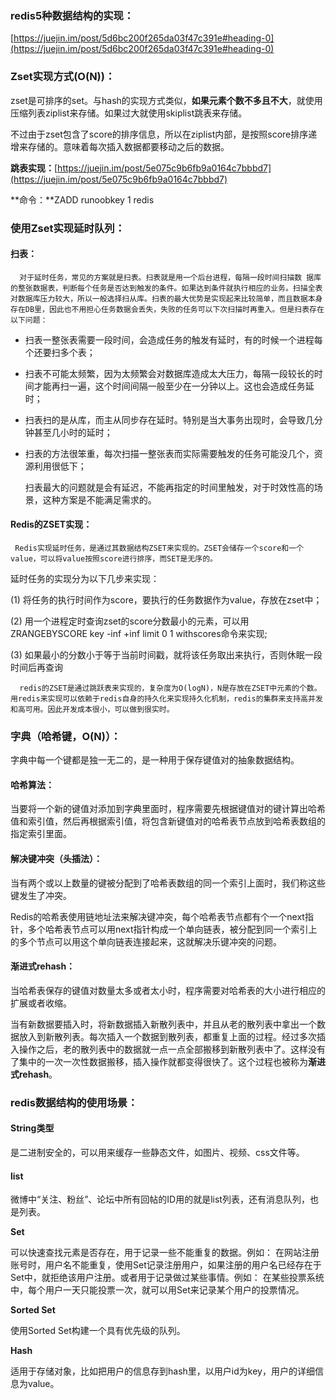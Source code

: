 ### redis5种数据结构的实现：

[https://juejin.im/post/5d6bc200f265da03f47c391e#heading-0](https://juejin.im/post/5d6bc200f265da03f47c391e#heading-0)

### Zset实现方式(O(N))：

zset是可排序的set。与hash的实现方式类似，**如果元素个数不多且不大**，就使用压缩列表ziplist来存储。如果过大就使用skiplist跳表来存储。

不过由于zset包含了score的排序信息，所以在ziplist内部，是按照score排序递增来存储的。意味着每次插入数据都要移动之后的数据。

**跳表实现：**[https://juejin.im/post/5e075c9b6fb9a0164c7bbbd7](https://juejin.im/post/5e075c9b6fb9a0164c7bbbd7)

**命令：**ZADD runoobkey 1 redis

### 使用Zset实现延时队列：

#### 扫表：

      对于延时任务，常见的方案就是扫表。扫表就是用一个后台进程，每隔一段时间扫描数 据库的整张数据表，判断每个任务是否达到触发的条件。如果达到条件就执行相应的业务。扫描全表对数据库压力较大，所以一般选择扫从库。扫表的最大优势是实现起来比较简单，而且数据本身存在DB里，因此也不用担心任务数据会丢失，失败的任务可以下次扫描时再重入。但是扫表存在以下问题：  

 

  * 扫表一整张表需要一段时间，会造成任务的触发有延时，有的时候一个进程每个还要扫多个表；
  * 扫表不可能太频繁，因为太频繁会对数据库造成太大压力，每隔一段较长的时间才能再扫一遍，这个时间间隔一般至少在一分钟以上。这也会造成任务延时；
  * 扫表扫的是从库，而主从同步存在延时。特别是当大事务出现时，会导致几分钟甚至几小时的延时；
  * 扫表的方法很笨重，每次扫描一整张表而实际需要触发的任务可能没几个，资源利用很低下；

     扫表最大的问题就是会有延迟，不能再指定的时间里触发，对于时效性高的场景，这种方案是不能满足需求的。

#### Redis的ZSET实现：

     Redis实现延时任务，是通过其数据结构ZSET来实现的。ZSET会储存一个score和一个value，可以将value按照score进行排序，而SET是无序的。    

 

延时任务的实现分为以下几步来实现：

 (1) 将任务的执行时间作为score，要执行的任务数据作为value，存放在zset中；

 (2) 用一个进程定时查询zset的score分数最小的元素，可以用ZRANGEBYSCORE key -inf +inf limit 0 1 withscores命令来实现;

 (3) 如果最小的分数小于等于当前时间戳，就将该任务取出来执行，否则休眠一段时间后再查询

      redis的ZSET是通过跳跃表来实现的，复杂度为O(logN)，N是存放在ZSET中元素的个数。用redis来实现可以依赖于redis自身的持久化来实现持久化机制，redis的集群来支持高并发和高可用。因此开发成本很小，可以做到很实时。

### 字典（哈希键，O(N)）：

字典中每一个键都是独一无二的，是一种用于保存键值对的抽象数据结构。

#### 哈希算法：

当要将一个新的键值对添加到字典里面时，程序需要先根据键值对的键计算出哈希值和索引值，然后再根据索引值，将包含新键值对的哈希表节点放到哈希表数组的指定索引里面。

#### 解决键冲突（头插法）：

当有两个或以上数量的键被分配到了哈希表数组的同一个索引上面时，我们称这些键发生了冲突。

Redis的哈希表使用链地址法来解决键冲突，每个哈希表节点都有个一个next指针，多个哈希表节点可以用next指针构成一个单向链表，被分配到同一个索引上的多个节点可以用这个单向链表连接起来，这就解决乐键冲突的问题。

#### 渐进式rehash：

当哈希表保存的键值对数量太多或者太小时，程序需要对哈希表的大小进行相应的扩展或者收缩。

当有新数据要插入时，将新数据插入新散列表中，并且从老的散列表中拿出一个数据放入到新散列表。每次插入一个数据到散列表，都重复上面的过程。经过多次插入操作之后，老的散列表中的数据就一点一点全部搬移到新散列表中了。这样没有了集中的一次一次性数据搬移，插入操作就都变得很快了。这个过程也被称为**渐进式rehash**。

### redis数据结构的使用场景：

#### String类型

是二进制安全的，可以用来缓存一些静态文件，如图片、视频、css文件等。

#### list

微博中“关注、粉丝”、论坛中所有回帖的ID用的就是list列表，还有消息队列，也是列表。

**Set**

可以快速查找元素是否存在，用于记录一些不能重复的数据。例如： 在网站注册账号时，用户名不能重复，使用Set记录注册用户，如果注册的用户名已经存在于Set中，就拒绝该用户注册。或者用于记录做过某些事情。例如： 在某些投票系统中，每个用户一天只能投票一次，就可以用Set来记录某个用户的投票情况。

**Sorted Set**

使用Sorted Set构建一个具有优先级的队列。

**Hash**

适用于存储对象，比如把用户的信息存到hash里，以用户id为key，用户的详细信息为value。



